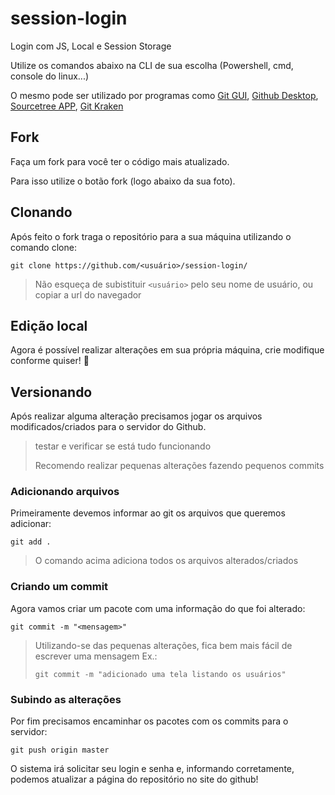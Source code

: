 # session-login

Login com JS, Local e Session Storage

Utilize os comandos abaixo na CLI de sua escolha (Powershell, cmd, console do linux...)

O mesmo pode ser utilizado por programas como [Git GUI](https://git-scm.com/docs/git-gui), [Github Desktop](https://desktop.github.com/), [Sourcetree APP](https://www.sourcetreeapp.com/), [Git Kraken](https://www.gitkraken.com/)

## Fork

Faça um fork para você ter o código mais atualizado.

Para isso utilize o botão fork (logo abaixo da sua foto).

## Clonando

Após feito o fork traga o repositório para a sua máquina utilizando o comando clone:

```git clone https://github.com/<usuário>/session-login/```

> Não esqueça de subistituir `<usuário>` pelo seu nome de usuário, ou copiar a url do navegador

## Edição local

Agora é possível realizar alterações em sua própria máquina, crie modifique conforme quiser! :metal:

## Versionando

Após realizar alguma alteração precisamos jogar os arquivos modificados/criados para o servidor do Github.

> testar e verificar se está tudo funcionando
> 
> Recomendo realizar pequenas alterações fazendo pequenos commits

### Adicionando arquivos

Primeiramente devemos informar ao git os arquivos que queremos adicionar:

```git add .```

> O comando acima adiciona todos os arquivos alterados/criados

### Criando um commit

Agora vamos criar um pacote com uma informação do que foi alterado:

```git commit -m "<mensagem>"```

> Utilizando-se das pequenas alterações, fica bem mais fácil de escrever uma mensagem
> Ex.:
> 
> ```git commit -m "adicionado uma tela listando os usuários"```

### Subindo as alterações

Por fim precisamos encaminhar os pacotes com os commits para o servidor:

```git push origin master```

O sistema irá solicitar seu login e senha e, informando corretamente, podemos atualizar a página do repositório no site do github!
